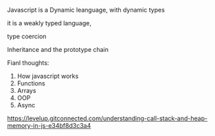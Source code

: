 Javascript is a Dynamic leanguage, with dynamic types

it is a weakly typed language,

type coercion

Inheritance and the prototype chain

Fianl thoughts:

1. How javascript works
2. Functions
3. Arrays
4. OOP
5. Async

https://levelup.gitconnected.com/understanding-call-stack-and-heap-memory-in-js-e34bf8d3c3a4
